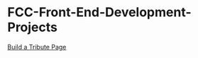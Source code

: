 # FCC-Front-End-Development-Projects
[Build a Tribute Page](https://1103409364.github.io/FCC-Front-End-Projects/Build%20a%20Tribute%20Page/)   
